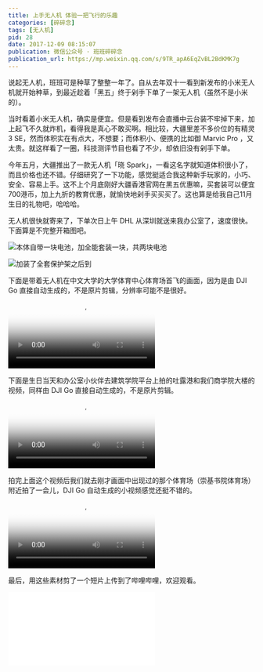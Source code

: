 ```yaml
---
title: 上手无人机 体验一把飞行的乐趣
categories: [碎碎念]
tags: [无人机]
pid: 28
date: 2017-12-09 08:15:07
publication: 微信公众号 · 班班碎碎念
publication_url: https://mp.weixin.qq.com/s/9TR_apA6EqZvBL2BdKMK7g
---
```


说起无人机，班班可是种草了整整一年了。自从去年双十一看到新发布的小米无人机就开始种草，到最近趁着「黑五」终于剁手下单了一架无人机（虽然不是小米的）。<!--more-->

当时看着小米无人机，确实是便宜。但是看到发布会直播中云台装不牢掉下来，加上起飞不久就炸机，看得我是真心不敢买啊。相比较，大疆里差不多价位的有精灵 3 SE，然而体积实在有点大，不想要；而体积小、便携的比如御 Marvic Pro ，又太贵。就这样看了一圈，科技测评节目也看了不少，却依旧没有剁手下单。

今年五月，大疆推出了一款无人机「晓 Spark」，一看这名字就知道体积很小了，而且价格也还不错。仔细研究了一下功能，感觉挺适合我这种新手玩家的，小巧、安全、容易上手。这不上个月底刚好大疆香港官网在黑五优惠嘛，买套装可以便宜700港币，加上九折的教育优惠，就愉快地剁手买买买了。这也算是给我自己11月生日的礼物吧，哈哈哈。

无人机很快就寄来了，下单次日上午 DHL 从深圳就送来我办公室了，速度很快。下面算是不完整开箱图吧。

![本体自带一块电池，加全能套装一块，共两块电池](https://website-1256060851.cos.ap-hongkong.myqcloud.com/posts/28/spark1.jpeg!450x)

![加装了全套保护架之后到](https://website-1256060851.cos.ap-hongkong.myqcloud.com/posts/28/spark2.jpeg!450x)

下面是带着无人机在中文大学的大学体育中心体育场首飞的画面，因为是由 DJI Go 直接自动生成的，不是原片剪辑，分辨率可能不是很好。
<video src="https://website-1256060851.cos.ap-hongkong.myqcloud.com/posts/28/SportsCenter.m4v" poster="https://website-1256060851.cos.ap-hongkong.myqcloud.com/posts/28/SportsCenter.png" type="video/m4v" controls="controls"></video>

下面是生日当天和办公室小伙伴去建筑学院平台上拍的吐露港和我们商学院大楼的视频，同样由 DJI Go 直接自动生成的，不是原片剪辑。
<video src="https://website-1256060851.cos.ap-hongkong.myqcloud.com/posts/28/bschool.m4v" poster="https://website-1256060851.cos.ap-hongkong.myqcloud.com/posts/28/bschool.png" type="video/m4v" controls="controls"></video>

拍完上面这个视频后我们就去刚才画面中出现过的那个体育场（崇基书院体育场）附近拍了一会儿，DJI Go 自动生成的小视频感觉还挺不错的。
<video src="https://website-1256060851.cos.ap-hongkong.myqcloud.com/posts/28/ChungChiCollege.m4v" poster="https://website-1256060851.cos.ap-hongkong.myqcloud.com/posts/28/ChungChiCollege.png" type="video/m4v" controls="controls"></video>

最后，用这些素材剪了一个短片上传到了哔哩哔哩，欢迎观看。

<iframe src="//player.bilibili.com/player.html?aid=838345990&bvid=BV1hg4y1i7tL&cid=194768979&page=1" scrolling="no" border="0" frameborder="no" framespacing="0" allowfullscreen="true"> </iframe>